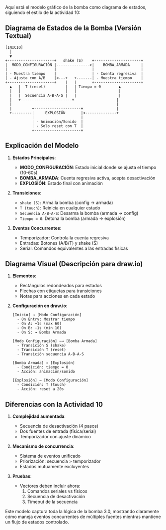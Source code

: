 Aquí está el modelo gráfico de la bomba como diagrama de estados, siguiendo el estilo de la actividad 10:

## Diagrama de Estados de la Bomba (Versión Textual)

```
[INICIO]
  │
  ▼
+---------------------+   shake (S)    +---------------------+
|  MODO_CONFIGURACIÓN |--------------->|    BOMBA_ARMADA     |
|                     |                |                     |
| - Muestra tiempo    |                | - Cuenta regresiva  |
| - Ajusta con A/B    |<---+   +-------| - Muestra tiempo    |
+---------------------+    |   |       +---------------------+
  ▲   |  T (reset)         |   | Tiempo = 0        ▲
  |   |                    |   |                   |
  |   |  Secuencia A-B-A-S |   |                   |
  |   +-----------------------+                   |
  |                                               |
  |         +---------------------+               |
  +---------|     EXPLOSIÓN       |<--------------+
            |                     |
            | - Animación/Sonido  |
            | - Solo reset con T  |
            +---------------------+
```

## Explicación del Modelo

1. **Estados Principales**:
   - **MODO_CONFIGURACIÓN**: Estado inicial donde se ajusta el tiempo (10-60s)
   - **BOMBA_ARMADA**: Cuenta regresiva activa, acepta desactivación
   - **EXPLOSIÓN**: Estado final con animación

2. **Transiciones**:
   - `shake (S)`: Arma la bomba (config → armada)
   - `T (touch)`: Reinicia en cualquier estado
   - `Secuencia A-B-A-S`: Desarma la bomba (armada → config)
   - `Tiempo = 0`: Detona la bomba (armada → explosión)

3. **Eventos Concurrentes**:
   - Temporizador: Controla la cuenta regresiva
   - Entradas: Botones (A/B/T) y shake (S)
   - Serial: Comandos equivalentes a las entradas físicas

## Diagrama Visual (Descripción para draw.io)

1. **Elementos**:
   - Rectángulos redondeados para estados
   - Flechas con etiquetas para transiciones
   - Notas para acciones en cada estado

2. **Configuración en draw.io**:
   ```
   [Inicio] → [Modo Configuración]
     - On Entry: Mostrar tiempo
     - On A: +1s (max 60)
     - On B: -1s (min 10)
     - On S: → Bomba Armada

   [Modo Configuración] ←→ [Bomba Armada]
     - Transición S (shake)
     - Transición T (reset)
     - Transición secuencia A-B-A-S

   [Bomba Armada] → [Explosión]
     - Condición: tiempo = 0
     - Acción: animación/sonido

   [Explosión] → [Modo Configuración]
     - Condición: T (touch)
     - Acción: reset a 20s
   ```

## Diferencias con la Actividad 10

1. **Complejidad aumentada**:
   - Secuencia de desactivación (4 pasos)
   - Dos fuentes de entrada (física/serial)
   - Temporizador con ajuste dinámico

2. **Mecanismo de concurrencia**:
   - Sistema de eventos unificado
   - Priorización: secuencia > temporizador
   - Estados mutuamente excluyentes

3. **Pruebas**:
   - Vectores deben incluir ahora:
     1. Comandos seriales vs físicos
     2. Secuencia de desactivación
     3. Timeout de la secuencia

Este modelo captura toda la lógica de la bomba 3.0, mostrando claramente cómo maneja eventos concurrentes de múltiples fuentes mientras mantiene un flujo de estados controlado.

